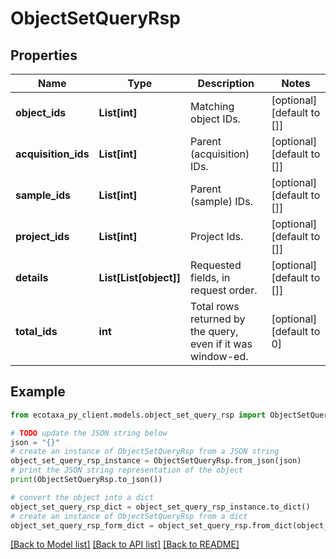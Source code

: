 # ObjectSetQueryRsp


## Properties

Name | Type | Description | Notes
------------ | ------------- | ------------- | -------------
**object_ids** | **List[int]** | Matching object IDs. | [optional] [default to []]
**acquisition_ids** | **List[int]** | Parent (acquisition) IDs. | [optional] [default to []]
**sample_ids** | **List[int]** | Parent (sample) IDs. | [optional] [default to []]
**project_ids** | **List[int]** | Project Ids. | [optional] [default to []]
**details** | **List[List[object]]** | Requested fields, in request order. | [optional] [default to []]
**total_ids** | **int** | Total rows returned by the query, even if it was window-ed. | [optional] [default to 0]

## Example

```python
from ecotaxa_py_client.models.object_set_query_rsp import ObjectSetQueryRsp

# TODO update the JSON string below
json = "{}"
# create an instance of ObjectSetQueryRsp from a JSON string
object_set_query_rsp_instance = ObjectSetQueryRsp.from_json(json)
# print the JSON string representation of the object
print(ObjectSetQueryRsp.to_json())

# convert the object into a dict
object_set_query_rsp_dict = object_set_query_rsp_instance.to_dict()
# create an instance of ObjectSetQueryRsp from a dict
object_set_query_rsp_form_dict = object_set_query_rsp.from_dict(object_set_query_rsp_dict)
```
[[Back to Model list]](../README.md#documentation-for-models) [[Back to API list]](../README.md#documentation-for-api-endpoints) [[Back to README]](../README.md)


